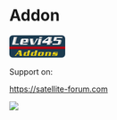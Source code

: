 # Addon
<img src="https://raw.githubusercontent.com/levi-45/Addon/main/usr/lib/enigma2/python/Plugins/Extensions/Levi45Addons/plugin.png">

Support on: 

https://satellite-forum.com



![](https://komarev.com/ghpvc/?username=levi-45)
